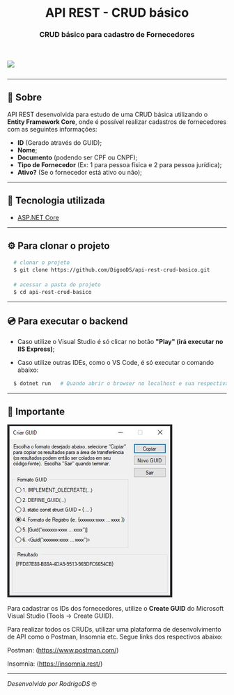 <h1 align="center">
  API REST - CRUD básico
</h1>

<h3 align="center">
CRUD básico para cadastro de Fornecedores
</h3>

<h1>
  <img src="public/paraReadme_01.gif">
</h1>

---

## 🔖 Sobre

API REST desenvolvida para estudo de uma CRUD básica utilizando o **Entity Framework Core**, onde é possível realizar cadastros de fornecedores com as seguintes informações:

- **ID** (Gerado através do GUID);
- **Nome**;
- **Documento** (podendo ser CPF ou CNPF);
- **Tipo de Fornecedor** (Ex: 1 para pessoa física e 2 para pessoa jurídica);
- **Ativo?** (Se o fornecedor está ativo ou não);

---

## 🚀 Tecnologia utilizada

- [ASP.NET Core](https://dotnet.microsoft.com/)

---

## ⚙ Para clonar o projeto

```bash
  # clonar o projeto
  $ git clone https://github.com/DigooDS/api-rest-crud-basico.git

  # acessar a pasta do projeto
  $ cd api-rest-crud-basico
```
---

## 💿 Para executar o backend

- Caso utilize o Visual Studio é só clicar no botão **"Play" (irá executar no IIS Express)**;

- Caso utilize outras IDEs, como o VS Code, é só executar o comando abaixo:

```bash
  $ dotnet run   # Quando abrir o browser no localhost e sua respectiva porta, acrescete: "/api/fornecedores"
```

---

## 📌 Importante

<img src="public/paraReadme_02.jpg">


Para cadastrar os IDs dos fornecedores, utilize o **Create GUID** do Microsoft Visual Studio (Tools -> Create GUID).

Para realizar todos os CRUDs, utilizar uma plataforma de desenvolvimento de API como o Postman, Insomnia etc. Segue links dos respectivos abaixo:

Postman: (https://www.postman.com/)

Insomnia: (https://insomnia.rest/)

---
<i>Desenvolvido por RodrigoDS</i> 🤓
